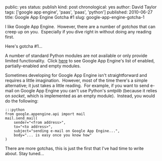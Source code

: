public: yes
status: publish
kind: post
chronological: yes
author: David Taylor
tags: ['google app engine', 'paas', 'paas', 'python']
published: 2010-06-27
title: Google App Engine Gotcha #1
slug: google-app-engine-gotcha-1

I like Google App Engine.  However, there are a number of _gotchas_ that can creep up on you.  Especially if you dive right in without doing any reading first.

Here's gotcha #1...

A number of standard Python modules are not available or only provide limited functionality.  Click [here](http://code.google.com/appengine/kb/libraries.html) to see Google App Engine's list of enabled, partially-enabled and empty modules.

Sometimes developing for Google App Engine isn't straightforward and requires a little imagination.  However, most of the time there's a simple alternative; it just takes a little reading.  For example, if you want to send e-mail on Google App Engine you can't use Python's _smtplib_ (because it relies on _socket_, which is implemented as an empty module).  Instead, you would do the following:

    :::python
    from google.appengine.api import mail
    mail.send_mail(
        sender="<from address>",
        to="<to address>",
        subject="sending e-mail on Google App Engine...",
        body="... is easy once you know how"
    )

There are more gotchas, this is just the first that I've had time to write about. Stay tuned...
